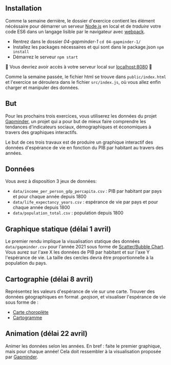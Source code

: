 
## Installation
Comme la semaine dernière, le dossier d'exercice contient les élément nécéssaire pour démarrer un serveur [Node.js](https://nodejs.org/en/) en local et de *traduire* votre code ES6 dans un langage lisible par le navigateur avec [webpack](https://webpack.js.org/).  
* Rentrez dans le dossier *04-gapminder-1* ``cd 04-gapminder-1/``
* Installez les packages nécessaires et qui sont dans le package.json ```npm install```
* Démarrez le serveur ```npm start```

:rocket: Vous devriez avoir accès à votre serveur local sur [localhost:8080](http:localhost:8080) :rocket:

Comme la semaine passée, le fichier html se trouve dans ```public/index.html``` et l'exercice se déroulera dans le fichier ```src/ìndex.js```, où vous allez enfin charger et manipuler des données. 


## But
Pour les prochains trois exercices, vous utiliserez les données du projet [Gapminder](https://www.gapminder.org/tools/#$chart-type=bubbles&url=v1), un projet qui a pour but de mieux faire comprendre les tendances d'indicateurs sociaux, démographiques et économiques à travers des graphiques interactifs. 

Le but de ces trois travaux est de produire un graphique interactif des données d'espérance de vie en fonction du PIB par habitant au travers des années. 



## Données
Vous avez à disposition 3 jeux de données: 
* ```data/income_per_person_gdp_percapita.csv``` : PIB par habitant par pays et pour chaque année depuis 1800
* ```data/life_expectancy_years.csv``` : espérance de vie par pays et pour chaque année depuis 1800
* ```data/population_total.csv``` : population depuis 1800

## Graphique statique (délai 1 avril)
Le premier rendu implique la visualisation statique des données ```data/gapminder.csv``` pour l'année 2021 sous forme de [Scatter/Bubble Chart](https://www.gapminder.org/tools/#$chart-type=bubbles&url=v1). Vous aurez sur l'axe X les données de PIB par habitant et sur l'axe Y l'espérance de vie. La taille des cercles devra être proportionnelle à la population du pays.


## Cartographie (délai 8 avril)
Représentez les valeurs d'espérance de vie sur une carte. 
Trouver des données géographiques en format *.geojson*, et visualiser l'espérance de vie sous forme de : 
* [Carte choroplète](https://d3-graph-gallery.com/graph/choropleth_hover_effect.html)
* [Cartogramme](https://d3-graph-gallery.com/cartogram)

## Animation (délai 22 avril)
Animer les données selon les années. En bref : faite le premier graphique, mais pour chaque année! Cela doit ressembler à la visualisation proposée par [Gapminder](https://www.gapminder.org/tools/#$chart-type=bubbles&url=v1).